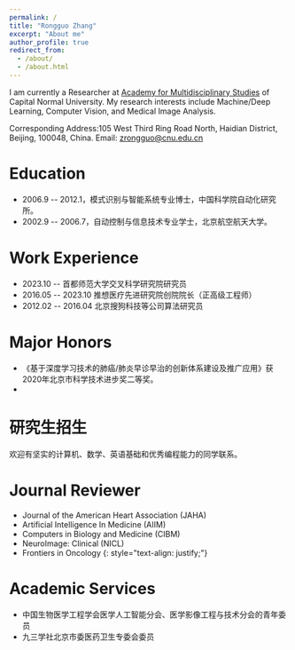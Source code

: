 ```yaml
---
permalink: /
title: "Rongguo Zhang"
excerpt: "About me"
author_profile: true
redirect_from: 
  - /about/
  - /about.html
---
```


I am currently a Researcher at [Academy for Multidisciplinary Studies](https://ams.cnu.edu.cn/index.htm) of Capital Normal University. 
My research interests include Machine/Deep Learning, Computer Vision, and Medical Image Analysis.

Corresponding Address:105 West Third Ring Road North, Haidian District, Beijing, 100048, China.
Email: zrongguo@cnu.edu.cn

# Education
* 2006.9 -- 2012.1，模式识别与智能系统专业博士，中国科学院自动化研究所。
* 2002.9 -- 2006.7，自动控制与信息技术专业学士，北京航空航天大学。

# Work Experience
* 2023.10 --   首都师范大学交叉科学研究院研究员
* 2016.05 -- 2023.10 推想医疗先进研究院创院院长（正高级工程师）
* 2012.02 -- 2016.04 北京搜狗科技等公司算法研究员

# Major Honors
* 《基于深度学习技术的肺癌/肺炎早诊早治的创新体系建设及推广应用》获2020年北京市科学技术进步奖二等奖。
* 



# 研究生招生
欢迎有坚实的计算机、数学、英语基础和优秀编程能力的同学联系。

# Journal Reviewer
* Journal of the American Heart Association (JAHA)
* Artificial Intelligence In Medicine (AIIM)
* Computers in Biology and Medicine (CIBM)
* NeuroImage: Clinical  (NICL)
* Frontiers in Oncology
{: style="text-align: justify;"}

# Academic Services
* 中国生物医学工程学会医学人工智能分会、医学影像工程与技术分会的青年委员
* 九三学社北京市委医药卫生专委会委员

<script type="text/javascript" id="clstr_globe" src="//clustrmaps.com/globe.js?w=150&d=Kmga2ir6RxbCwl1BwfYHXOdgVO_YSgc6M9WAUDluSOM"></script>